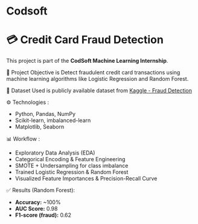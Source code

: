 # Codsoft

# 💳 Credit Card Fraud Detection
This project is part of the **CodSoft Machine Learning Internship**.

🚀 Project Objective is
Detect fraudulent credit card transactions using machine learning algorithms like Logistic Regression and Random Forest.

📂 Dataset
Used is publicly available dataset from [Kaggle - Fraud Detection](https://www.kaggle.com/datasets/kartik2112/fraud-detection)

⚙️ Technologies :
- Python, Pandas, NumPy
- Scikit-learn, imbalanced-learn
- Matplotlib, Seaborn
  
📊 Workflow :
- Exploratory Data Analysis (EDA)
- Categorical Encoding & Feature Engineering
- SMOTE + Undersampling for class imbalance
- Trained Logistic Regression & Random Forest
- Visualized Feature Importances & Precision-Recall Curve
  
✅ Results (Random Forest):
- **Accuracy:** ~100%
- **AUC Score:** 0.98
- **F1-score (fraud):** 0.62

